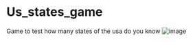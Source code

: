# Us_states_game
Game to test how many states of the usa do you know
![image](https://github.com/Lovilek/Us_states_game/assets/105930858/6b6b1ca3-307c-4ef5-9ef4-dc1e5b750b8c)
